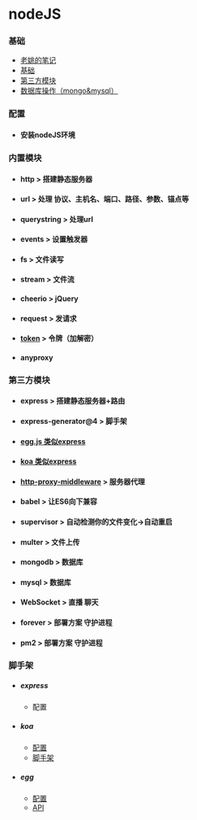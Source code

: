 # nodeJS
### 基础
- [老姚的笔记](https://github.com/Wscats/node-tutorial)
- [基础](https://fangira.github.io/nodeJS/doc/Nodejs.html)
- [第三方模块](https://fangira.github.io/nodeJS/doc/第三方模块.html)
- [数据库操作（mongo&mysql）](https://fangira.github.io/nodeJS/doc/Database.html)
### 配置
   - #### 安装nodeJS环境
### 内置模块
   - #### <a>http</a> > 搭建静态服务器
   - #### <a>url</a> > 处理 协议、主机名、端口、路径、参数、锚点等
   - #### <a>querystring</a> > 处理url
   - #### <a>events</a> > 设置触发器
   - #### <a>fs</a> > 文件读写
   - #### <a>stream</a> > 文件流
   - #### <a>cheerio</a> > jQuery
   - #### <a>request</a> > 发请求
   - #### <a href="doc/token.md">token</a> > 令牌（加解密）
   - #### <a>anyproxy</a>
### 第三方模块
   - #### <a>express</a> > 搭建静态服务器+路由
   - #### <a>express-generator@4</a> > 脚手架
   - #### [egg.js 类似express](https://eggjs.org/zh-cn/)
   - #### [koa 类似express](https://koa.bootcss.com/)
   - #### <a href="doc/http-proxy.md">http-proxy-middleware</a> > 服务器代理
   - #### <a>babel</a> > 让ES6向下兼容
   - #### <a>supervisor</a> > 自动检测你的文件变化->自动重启
   - #### <a>multer</a> > 文件上传
   - #### <a>mongodb</a> > 数据库
   - #### <a>mysql</a> > 数据库
   - #### <a>WebSocket</a> > 直播 聊天
   - #### <a>forever</a> > 部署方案 守护进程
   - #### <a>pm2</a> > 部署方案 守护进程
   
### 脚手架
- ##### express
   - 配置
- ##### koa
   - [配置](./md/koa.md)
   - [脚手架](https://www.jianshu.com/p/4a458e14cb73)
- ##### egg
   - [配置]()
   - [API](https://blog.csdn.net/baidu_33438652/article/details/81736832)
